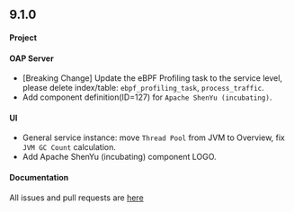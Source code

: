 ## 9.1.0

#### Project

#### OAP Server
* [Breaking Change] Update the eBPF Profiling task to the service level,
  please delete index/table: `ebpf_profiling_task`, `process_traffic`.
* Add component definition(ID=127) for `Apache ShenYu (incubating)`.

#### UI
* General service instance: move `Thread Pool` from JVM to Overview, fix `JVM GC Count` calculation.
* Add Apache ShenYu (incubating) component LOGO.

#### Documentation


All issues and pull requests are [here](https://github.com/apache/skywalking/milestone/128?closed=1)

